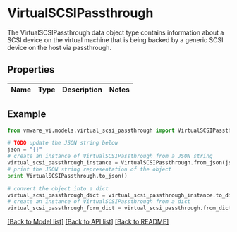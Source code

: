 # VirtualSCSIPassthrough

The VirtualSCSIPassthrough data object type contains information about a SCSI device on the virtual machine that is being backed by a generic SCSI device on the host via passthrough. 

## Properties
Name | Type | Description | Notes
------------ | ------------- | ------------- | -------------

## Example

```python
from vmware_vi.models.virtual_scsi_passthrough import VirtualSCSIPassthrough

# TODO update the JSON string below
json = "{}"
# create an instance of VirtualSCSIPassthrough from a JSON string
virtual_scsi_passthrough_instance = VirtualSCSIPassthrough.from_json(json)
# print the JSON string representation of the object
print VirtualSCSIPassthrough.to_json()

# convert the object into a dict
virtual_scsi_passthrough_dict = virtual_scsi_passthrough_instance.to_dict()
# create an instance of VirtualSCSIPassthrough from a dict
virtual_scsi_passthrough_form_dict = virtual_scsi_passthrough.from_dict(virtual_scsi_passthrough_dict)
```
[[Back to Model list]](../README.md#documentation-for-models) [[Back to API list]](../README.md#documentation-for-api-endpoints) [[Back to README]](../README.md)


